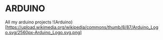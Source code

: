 # ARDUINO
All my arduino projects
!(Arduino)[https://upload.wikimedia.org/wikipedia/commons/thumb/8/87/Arduino_Logo.svg/2560px-Arduino_Logo.svg.png]

